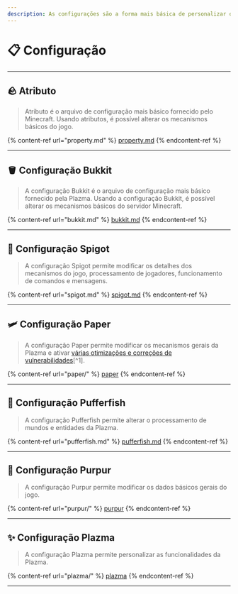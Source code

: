 ```yaml
---
description: As configurações são a forma mais básica de personalizar o Plazma.
---
```


# 📋 Configuração

***

## 🪨 Atributo <a href="#id-1" id="id-1"></a>

> Atributo é o arquivo de configuração mais básico fornecido pelo Minecraft.
> Usando atributos, é possível alterar os mecanismos básicos do jogo.

{% content-ref url="property.md" %}
[property.md](property.md)
{% endcontent-ref %}

***

## 🪣 Configuração Bukkit <a href="#id-2" id="id-2"></a>

> A configuração Bukkit é o arquivo de configuração mais básico fornecido pela Plazma.
> Usando a configuração Bukkit, é possível alterar os mecanismos básicos do servidor Minecraft.

{% content-ref url="bukkit.md" %}
[bukkit.md](bukkit.md)
{% endcontent-ref %}

***

## 🚰 Configuração Spigot <a href="#id-3" id="id-3"></a>

> A configuração Spigot permite modificar os detalhes dos mecanismos do jogo, processamento de jogadores, funcionamento de comandos e mensagens.

{% content-ref url="spigot.md" %}
[spigot.md](spigot.md)
{% endcontent-ref %}

***

## 🛩️ Configuração Paper <a href="#id-4" id="id-4"></a>

> A configuração Paper permite modificar os mecanismos gerais da Plazma e ativar [várias otimizações e correções de vulnerabilidades](#user-content-fn-1)[^1].

{% content-ref url="paper/" %}
[paper](paper/)
{% endcontent-ref %}

***

## 🐡 Configuração Pufferfish <a href="#id-6" id="id-6"></a>

> A configuração Pufferfish permite alterar o processamento de mundos e entidades da Plazma.

{% content-ref url="pufferfish.md" %}
[pufferfish.md](pufferfish.md)
{% endcontent-ref %}

***

## 🦑 Configuração Purpur <a href="#id-7" id="id-7"></a>

> A configuração Purpur permite modificar os dados básicos gerais do jogo.

{% content-ref url="purpur/" %}
[purpur](purpur/)
{% endcontent-ref %}

***

## ✨ Configuração Plazma <a href="#id-8" id="id-8"></a>

> A configuração Plazma permite personalizar as funcionalidades da Plazma.

{% content-ref url="plazma/" %}
[plazma](plazma/)
{% endcontent-ref %}

***
